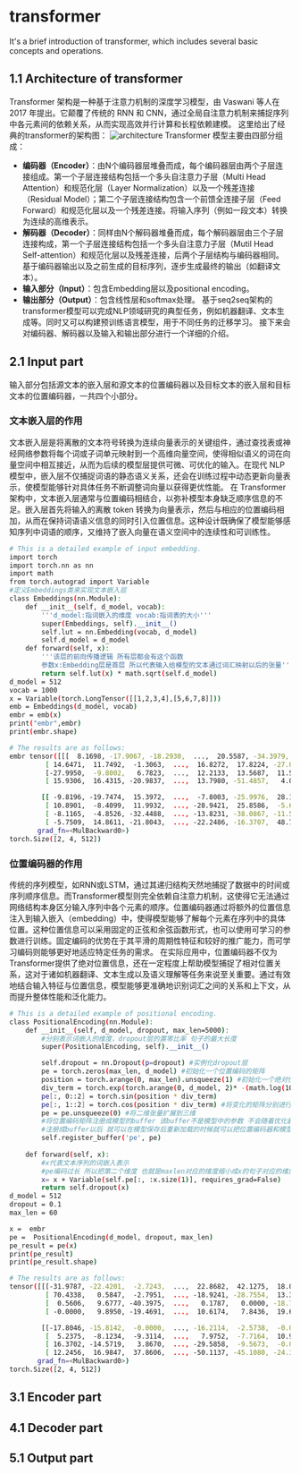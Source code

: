 # transformer
It's a brief introduction of transformer, which includes several basic concepts and operations.
## 1.1 Architecture of transformer
Transformer 架构是一种基于注意力机制的深度学习模型，由 Vaswani 等人在 2017 年提出。它颠覆了传统的 RNN 和 CNN，通过全局自注意力机制来捕捉序列中各元素间的依赖关系，从而实现高效并行计算和长程依赖建模。
这里给出了经典的transformer的架构图：
![architecture](https://github.com/user-attachments/assets/47e27f51-61ae-4669-ab67-d6d4ac75006c)
Transformer 模型主要由四部分组成：
- **编码器（Encoder）**：由N个编码器层堆叠而成，每个编码器层由两个子层连接组成。第一个子层连接结构包括一个多头自注意力子层（Multi Head Attention）和规范化层（Layer Normalization）以及一个残差连接（Residual Model）；第二个子层连接结构包含一个前馈全连接子层（Feed Forward）和规范化层以及一个残差连接。将输入序列（例如一段文本）转换为连续的高维表示。
- **解码器（Decoder）**：同样由N个解码器堆叠而成，每个解码器层由三个子层连接构成，第一个子层连接结构包括一个多头自注意力子层（Mutil Head Self-attention）和规范化层以及残差连接，后两个子层结构与编码器相同。基于编码器输出以及之前生成的目标序列，逐步生成最终的输出（如翻译文本）。
- **输入部分（Input）**：包含Embedding层以及positional encoding。
- **输出部分（Output）**：包含线性层和softmax处理。
基于seq2seq架构的transformer模型可以完成NLP领域研究的典型任务，例如机器翻译、文本生成等。同时又可以构建预训练语言模型，用于不同任务的迁移学习。
接下来会对编码器、解码器以及输入和输出部分进行一个详细的介绍。
## 2.1 Input part
输入部分包括源文本的嵌入层和源文本的位置编码器以及目标文本的嵌入层和目标文本的位置编码器，一共四个小部分。
### 文本嵌入层的作用
文本嵌入层是将离散的文本符号转换为连续向量表示的关键组件，通过查找表或神经网络参数将每个词或子词单元映射到一个高维向量空间，使得相似语义的词在向量空间中相互接近，从而为后续的模型层提供可微、可优化的输入。在现代 NLP 模型中，嵌入层不仅捕捉词语的静态语义关系，还会在训练过程中动态更新向量表示，使模型能够针对具体任务不断调整词向量以获得更优性能。
在 Transformer 架构中，文本嵌入层通常与位置编码相结合，以弥补模型本身缺乏顺序信息的不足。嵌入层首先将输入的离散 token 转换为向量表示，然后与相应的位置编码相加，从而在保持词语语义信息的同时引入位置信息。这种设计既确保了模型能够感知序列中词语的顺序，又维持了嵌入向量在语义空间中的连续性和可训练性。
```bash
# This is a detailed example of input embedding.
import torch
import torch.nn as nn
import math
from torch.autograd import Variable
#定义Embeddings类来实现文本嵌入层
class Embeddings(nn.Module):
    def __init__(self, d_model, vocab):
        '''d_model:指词嵌入的维度 vocab:指词表的大小'''
        super(Embeddings, self).__init__()
        self.lut = nn.Embedding(vocab, d_model)
        self.d_model = d_model
    def forward(self, x):
        '''该层的前向传播逻辑 所有层都会有这个函数
        参数x:Embedding层是首层 所以代表输入给模型的文本通过词汇映射以后的张量'''
        return self.lut(x) * math.sqrt(self.d_model)
d_model = 512
vocab = 1000
x = Variable(torch.LongTensor([[1,2,3,4],[5,6,7,8]]))
emb = Embeddings(d_model, vocab)
embr = emb(x)
print("embr",embr)
print(embr.shape)

# The results are as follows:
embr tensor([[[  8.1698, -17.9067, -18.2930,  ...,  20.5587, -34.3979,   2.2324],
         [ 14.6471,  11.7492,  -1.3063,  ...,  16.8272,  17.8224, -27.0285],
         [-27.9950,  -9.8002,   6.7823,  ...,  12.2133,  13.5687,  11.5653],
         [ 15.9306,  16.4315, -20.9837,  ...,  13.7980, -51.4857,   4.0905]],

        [[ -9.8196, -19.7474,  15.3972,  ...,  -7.8003, -25.9976,  28.1036],
         [ 10.8901,  -8.4099,  11.9932,  ..., -28.9421,  25.8586,  -5.6181],
         [ -8.1165,  -4.8526, -32.4488,  ..., -13.8231, -38.0867, -11.5192],
         [ -5.7509,  14.8611, -21.8043,  ..., -22.2486, -16.3707,  48.7701]]],
       grad_fn=<MulBackward0>)
torch.Size([2, 4, 512])
```
### 位置编码器的作用
传统的序列模型，如RNN或LSTM，通过其递归结构天然地捕捉了数据中的时间或序列顺序信息。而Transformer模型则完全依赖自注意力机制，这使得它无法通过网络结构本身区分输入序列中各个元素的顺序。位置编码器通过将额外的位置信息注入到输入嵌入（embedding）中，使得模型能够了解每个元素在序列中的具体位置。这种位置信息可以采用固定的正弦和余弦函数形式，也可以使用可学习的参数进行训练。固定编码的优势在于其平滑的周期性特征和较好的推广能力，而可学习编码则能够更好地适应特定任务的需求。
在实际应用中，位置编码器不仅为Transformer提供了绝对位置信息，还在一定程度上帮助模型捕捉了相对位置关系，这对于诸如机器翻译、文本生成以及语义理解等任务来说至关重要。通过有效地结合输入特征与位置信息，模型能够更准确地识别词汇之间的关系和上下文，从而提升整体性能和泛化能力。
```bash
# This is a detailed example of positional encoding.
class PositionalEncoding(nn.Module):
    def __init__(self, d_model, dropout, max_len=5000):
        #分别表示词嵌入的维度，dropout层的置零比率 句子的最大长度
        super(PositionalEncoding, self).__init__()

        self.dropout = nn.Dropout(p=dropout) #实例化dropout层
        pe = torch.zeros(max_len, d_model) #初始化一个位置编码的矩阵
        position = torch.arange(0, max_len).unsqueeze(1) #初始化一个绝对位置矩阵
        div_term = torch.exp(torch.arange(0, d_model, 2)* -(math.log(10000.0)/d_model)) #定义一个变换矩阵div_term 进行跳跃式初始化
        pe[:, 0::2] = torch.sin(position * div_term)
        pe[:, 1::2] = torch.cos(position * div_term) #将变化的矩阵分别进行奇偶的赋值
        pe = pe.unsqueeze(0) #将二维张量扩展到三维
        #将位置编码矩阵注册成模型的buffer 该buffer不是模型中的参数 不会随着优化器进行改变
        #注册成buffer以后 就可以在模型保存后重新加载的时候就可以把位置编码器和模型参数加载进来
        self.register_buffer('pe', pe)
    
    def forward(self, x):
        #x代表文本序列的词嵌入表示
        #pe编码过长 所以把第二个维度 也就是maxlen对应的维度缩小成x的句子对应的维度
        x= x + Variable(self.pe[:, :x.size(1)], requires_grad=False)
        return self.dropout(x)
d_model = 512
dropout = 0.1
max_len = 60

x =  embr
pe =  PositionalEncoding(d_model, dropout, max_len)
pe_result = pe(x)
print(pe_result)
print(pe_result.shape)

# The results are as follows:
tensor([[[-31.9787, -22.4201,  -2.7243,  ...,  22.8682,  42.1275,  18.0581],
         [ 70.4338,   0.5847,  -2.7951,  ..., -18.9241, -28.7554,  13.3666],
         [  0.5606,   9.6777, -40.3975,  ...,   0.1787,   0.0000, -18.7898],
         [ -0.0000,   9.8950, -19.4691,  ...,  10.6174,   7.8436,  19.6449]],

        [[-17.8046, -15.8142,  -0.0000,  ..., -16.2114,  -2.5738,  -0.0000],
         [  5.2375,  -8.1234,  -9.3114,  ...,   7.9752,  -7.7164,  10.9748],
         [ 16.3702, -14.5719,   3.8670,  ..., -29.5858,  -9.5673,  -0.0000],
         [ 12.2456,  16.9847,  37.8606,  ..., -50.1137, -45.1080, -24.3606]]],
       grad_fn=<MulBackward0>)
torch.Size([2, 4, 512])
```
## 3.1 Encoder part
## 4.1 Decoder part
## 5.1 Output part
